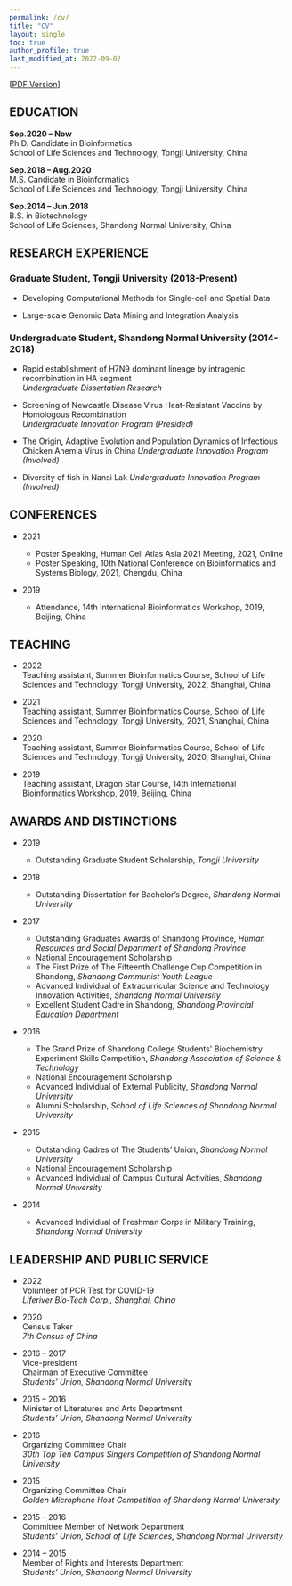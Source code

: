 ```yaml
---
permalink: /cv/
title: "CV"
layout: single
toc: true
author_profile: true
last_modified_at: 2022-09-02
---
```


[[PDF Version](/assets/pdf/cv/CV_XinDong.pdf)]

## EDUCATION

**Sep.2020 – Now**  
Ph.D. Candidate in Bioinformatics  
School of Life Sciences and Technology, Tongji University, China  
<!-- **Advisors:** Dr. Chenfei Wang & Dr. Xiaole Shirley Liu  -->

**Sep.2018 – Aug.2020**  
M.S. Candidate in Bioinformatics  
School of Life Sciences and Technology, Tongji University, China  
<!-- **Advisors:** Dr. Xiaole Shirley Liu & Dr. Xiaoyan Zhang & Dr. Zhiping Weng  -->

**Sep.2014 – Jun.2018**  
B.S. in Biotechnology  
School of Life Sciences, Shandong Normal University, China  
<!-- **Advisor:** Dr. Chengqiang He   -->

## RESEARCH EXPERIENCE

### Graduate Student, Tongji University (2018-Present)

- Developing Computational Methods for Single-cell and Spatial Data  
<!-- **Institute:** Tongji University, China   -->
<!-- **Advisors:** Dr. Chenfei Wang & Dr. Xiaole Shirley Liu  -->  

- Large-scale Genomic Data Mining and Integration Analysis  
<!-- **Institute:** Tongji University, China   -->
<!-- **Advisor:** Dr. Xiaole Shirley Liu & Dr. Clifford Meyer  --> 

### Undergraduate Student, Shandong Normal University (2014-2018)

- Rapid establishment of H7N9 dominant lineage by intragenic recombination in HA segment  
*Undergraduate Dissertation Research*  
<!-- **Institute:** Shandong Normal University, China   -->
<!-- **Advisor:** Dr. Chengqiang He  -->

- Screening of Newcastle Disease Virus Heat-Resistant Vaccine by Homologous Recombination  
*Undergraduate Innovation Program (Presided)*  
<!-- **Institute:** Shandong Normal University, China   -->
<!-- **Advisor:** Dr. Chengqiang He -->

- The Origin, Adaptive Evolution and Population Dynamics of Infectious Chicken Anemia Virus in China
*Undergraduate Innovation Program (Involved)*  
<!-- **Institute:** Shandong Normal University, China   -->
<!-- **Advisor:** Dr. Chengqiang He -->

- Diversity of fish in Nansi Lak
*Undergraduate Innovation Program (Involved)*  
<!-- **Institute:** Shandong Normal University, China   -->
<!-- **Advisors:** Dr. Rongshu Fu & Dr. Mingsheng Miao -->

## CONFERENCES

- 2021
  - Poster Speaking, Human Cell Atlas Asia 2021 Meeting, 2021, Online  
  - Poster Speaking, 10th National Conference on Bioinformatics and Systems Biology, 2021, Chengdu, China

- 2019  
  - Attendance, 14th International Bioinformatics Workshop, 2019, Beijing, China

## TEACHING

- 2022  
Teaching assistant, Summer Bioinformatics Course, School of Life Sciences and Technology, Tongji University, 2022, Shanghai, China

- 2021  
Teaching assistant, Summer Bioinformatics Course, School of Life Sciences and Technology, Tongji University, 2021, Shanghai, China

- 2020  
Teaching assistant, Summer Bioinformatics Course, School of Life Sciences and Technology, Tongji University, 2020, Shanghai, China

- 2019  
Teaching assistant, Dragon Star Course, 14th International Bioinformatics Workshop, 2019, Beijing, China

## AWARDS AND DISTINCTIONS

- 2019
  - Outstanding Graduate Student Scholarship, *Tongji University*

- 2018
  - Outstanding Dissertation for Bachelor’s Degree, *Shandong Normal University*  

- 2017  
  - Outstanding Graduates Awards of Shandong Province, *Human Resources and Social Department of Shandong Province*  
  - National Encouragement Scholarship  
  - The First Prize of The Fifteenth Challenge Cup Competition in Shandong, *Shandong Communist Youth League*  
  - Advanced Individual of Extracurricular Science and Technology Innovation Activities, *Shandong Normal University*  
  - Excellent Student Cadre in Shandong, *Shandong Provincial Education Department*  

- 2016
  - The Grand Prize of Shandong College Students' Biochemistry Experiment Skills Competition, *Shandong Association of Science & Technology*  
  - National Encouragement Scholarship  
  - Advanced Individual of External Publicity, *Shandong Normal University*  
  - Alumni Scholarship, *School of Life Sciences of Shandong Normal University*  

- 2015
  - Outstanding Cadres of The Students’ Union, *Shandong Normal University*  
  - National Encouragement Scholarship  
  - Advanced Individual of Campus Cultural Activities, *Shandong Normal University*  

- 2014
  - Advanced Individual of Freshman Corps in Military Training, *Shandong Normal University*  

## LEADERSHIP AND PUBLIC SERVICE

- 2022  
Volunteer of PCR Test for COVID-19  
*Liferiver Bio-Tech Corp., Shanghai, China*

- 2020  
Census Taker  
*7th Census of China*  

- 2016 – 2017  
Vice-president  
Chairman of Executive Committee  
*Students’ Union, Shandong Normal University*

- 2015 – 2016  
Minister of Literatures and Arts Department  
*Students’ Union, Shandong Normal University*

- 2016  
Organizing Committee Chair  
*30th Top Ten Campus Singers Competition of Shandong Normal University*

- 2015  
Organizing Committee Chair  
*Golden Microphone Host Competition of Shandong Normal University*

- 2015 – 2016  
Committee Member of Network Department  
*Students’ Union, School of Life Sciences, Shandong Normal University*

- 2014 – 2015  
Member of Rights and Interests Department  
*Students’ Union, Shandong Normal University*
